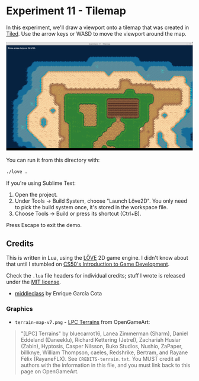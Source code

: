 # Experiment 11 - Tilemap

In this experiment, we'll draw a viewport onto a tilemap that was created
in [Tiled](https://www.mapeditor.org/). Use the arrow keys or WASD to move
the viewport around the map.

![Experiment 11 - Tilemap](experiment-11.png)

You can run it from this directory with:

```sh
./love .
```

If you're using Sublime Text:

1. Open the project.
1. Under Tools -> Build System, choose "Launch Löve2D". You only need to pick
   the build system once, it's stored in the workspace file.
1. Choose Tools -> Build or press its shortcut (Ctrl+B).

Press Escape to exit the demo.

## Credits

This is written in Lua, using the [LÖVE](https://love2d.org/) 2D game engine. I
didn't know about that until I stumbled on [CS50's Introduction to Game
Development](https://www.edx.org/course/cs50s-introduction-to-game-development).

Check the `.lua` file headers for individual credits; stuff I wrote is released
under the [MIT license](LICENSE.md).

* [middleclass](https://github.com/kikito/middleclass) by Enrique García Cota

### Graphics

* `terrain-map-v7.png` -
  [LPC Terrains](https://opengameart.org/content/lpc-terrains) from OpenGameArt:

> "[LPC] Terrains" by bluecarrot16, Lanea Zimmerman (Sharm), Daniel Eddeland
> (Daneeklu), Richard Kettering (Jetrel), Zachariah Husiar (Zabin), Hyptosis,
> Casper Nilsson, Buko Studios, Nushio, ZaPaper, billknye, William Thompson,
> caeles, Redshrike, Bertram, and Rayane Félix (RayaneFLX). See
> `CREDITS-terrain.txt`. You MUST credit all authors with the information in
> this file, and you must link back to this page on OpenGameArt.
